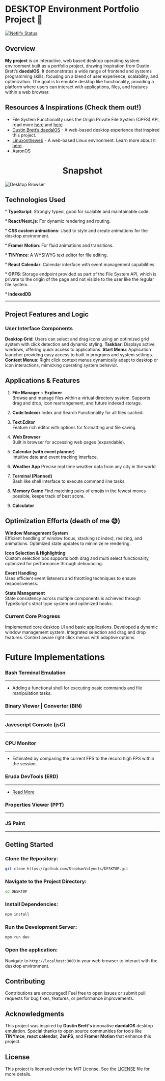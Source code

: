 # DESKTOP Environment Portfolio Project :art: 
[![Netlify Status](https://api.netlify.com/api/v1/badges/ab3bb5b6-b35e-4b94-976b-b5f3f4a99ed2/deploy-status)](https://app.netlify.com/sites/stephos/deploys)
## Overview

**My project** is an interactive, web based desktop operating system environment built as a portfolio project, drawing inspiration from Dustin Brett’s **daedalOS**. It demonstrates a wide range of frontend and systems programming skills, focusing on a blend of user experience, scalability, and optimization. The goal is to emulate desktop like functionality, providing a platform where users can interact with applications, files, and features within a web browser.

## Resources & Inspirations (Check them out!)
- File System Functionality uses the Origin Private File System (OPFS) API, read more [here](https://developer.mozilla.org/en-US/docs/Web/API/File_System_API/Origin_private_file_system) and [here](https://rxdb.info/rx-storage-opfs.html)
- [Dustin Brett’s daedalOS](https://dustinbrett.com/) - A web-based desktop experience that inspired this project.
-  [Linuxontheweb](https://linuxontheweb.github.io/) - A web-based Linux environment. Learn more about it [here](https://linuxontheweb.github.io/www/docs/what-it-is.html).
- [AaronOS](https://github.com/MineAndCraft12/AaronOS)
  
<h1 align="center">Snapshot</h1>
<p>
   <img src="https://github.com/user-attachments/assets/deb076e0-9d74-41bd-98c4-151e4a3598f9" alt="Desktop Browser" style="width:100% height="700">
        <br>

</p>


## Technologies Used

 ° **TypeScript**: Strongly typed, good for scalable and maintainable code.
 
 ° **React/Next.js**: For dynamic rendering and routing.
 
 ° **CSS custom animations**: Used to style and create animations for the desktop environment.
  
 ° **Framer Motion**: For fluid animations and transitions.
 
 ° **TINYmce**: A WYSIWYG text editor for file editing.
 
 ° **React Calendar**: Calendar interface with event management capabilities.
 
 ° **OPFS**: Storage endpoint provided as part of the File System API, which is private to the origin of the page and not visible to the user like the regular file system.
  
 ° **IndexedDB**

---
   
## Project Features and Logic

### User Interface Components

  **Desktop Grid**: Users can select and drag icons using an optimized grid system with click detection and dynamic styling.
  **Taskbar**: Displays active windows, offering quick access to applications.
  **Start Menu**: Application launcher providing easy access to built in programs and system settings.
  **Context Menus**: Right click context menus dynamically adapt to desktop or icon interactions, mimicking operating system behavior.

   

## Applications & Features

1. **File Manager + Explorer**  
     Browse and manage files within a virtual directory system.
     Supports drag and drop, icon rearrangement, and future indexed storage.
   
2. **Code Indexer**
     Index and Search Functionality for all files cached.

4. **Text Editor**  
     Feature rich editor with options for formatting and file saving.
   
5. **Web Browser**  
     Built in browser for accessing web pages (expandable).

6. **Calendar (with event planner)**  
     Intuitive date and event tracking interface.
   
7. **Weather App**
     Precise real time weather data from any city in the world

8. **Terminal (Planned)**  
     Bash like shell interface to execute command line tasks.

9. **Memory Game**
   Find matching pairs of emojis in the fewest moves possible, keeps track of best score.
   
10. **Calculator**

   

## Optimization Efforts (death of me :sweat_smile:)

  **Window Management System**  
   Efficient handling of window focus, stacking (z index), resizing, and animations. Optimized state updates to minimize re rendering.

  **Icon Selection & Highlighting**  
   Custom selection box supports both drag and multi select functionality, optimized for performance through debouncing.

  **Event Handling**  
   Uses efficient event listeners and throttling techniques to ensure responsiveness.

  **State Management**  
   State consistency across multiple components is achieved through TypeScript's strict type system and optimized hooks.


### Current Core Progress

  Implemented core desktop UI and basic applications.
  Developed a dynamic window management system.
  Integrated selection and drag and drop features.
  Context aware right click menus with adaptive options.
  
   

# Future Implementations

  ### Bash Terminal Emulation
  ---
   - Adding a functional shell for executing basic commands and file manipulation tasks.

  ### Binary Viewer | Converter (BIN)
  ---

  ### Javescript Console (jsC)
  ---

  ### CPU Monitor
  ---
  - Estimated by comparing the current FPS to the record high FPS within the session.

  ### Eruda DevTools (ERD)
  ---
  - [Read More](https://github.com/liriliri/eruda)

  ### Properties Viewer (PPT)
  ---
  
  ### JS Paint

  ---


## Getting Started

### Clone the Repository:
```bash
git clone https://github.com/StephanVolynets/DESKTOP.git
```

### Navigate to the Project Directory:
```bash
cd DESKTOP
```

### Install Dependencies:
```bash
npm install
```

### Run the Development Server:
```bash
npm run dev
```

### Open the application:
Navigate to `http://localhost:3000` in your web browser to interact with the desktop environment.

   

## Contributing

Contributions are encouraged! Feel free to open issues or submit pull requests for bug fixes, features, or performance improvements.

   

## Acknowledgments

This project was inspired by **Dustin Brett's** innovative **daedalOS** desktop emulation. Special thanks to open source communities for tools like **TINYmce**, **react calendar**, **ZenFS**, and **Framer Motion** that enhance this project.

   

## License

This project is licensed under the MIT License. See the [LICENSE](LICENSE) file for more details.
